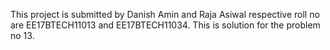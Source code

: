 This project is submitted by Danish Amin and Raja Asiwal respective roll no are EE17BTECH11013 and EE17BTECH11034.
This is solution for the problem no 13.
